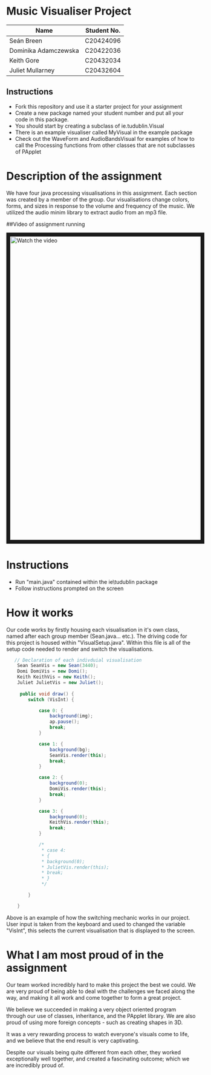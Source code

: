 # Music Visualiser Project
 
| Name | Student No. |
|-----------|-----------|
|Seán Breen | C20424096 |
|Dominika Adamczewska  | C20422036 |
|Keith Gore | C20432034 |
|Juliet Mullarney | C20432604 |

## Instructions
- Fork this repository and use it a starter project for your assignment
- Create a new package named your student number and put all your code in this package.
- You should start by creating a subclass of ie.tudublin.Visual
- There is an example visualiser called MyVisual in the example package
- Check out the WaveForm and AudioBandsVisual for examples of how to call the Processing functions from other classes that are not subclasses of PApplet

# Description of the assignment

We have four java processing visualisations in this assignment. Each section was created by a member of the group. Our visualisations change colors, forms, and sizes in response to the volume and frequency of the music. We utilized the audio minim library to extract audio from an mp3 file.

##Video of assignment running

<a href="https://youtu.be/JYBWuL0Xx7s?list=LL" target="_blank">
 <img src="https://img.youtube.com/vi/JYBWuL0Xx7s/1.jpg" alt="Watch the video" width="800" height="800" border="10" />
</a>



# Instructions
- Run "main.java" contained within the ie\tudublin package
- Follow instructions prompted on the screen

# How it works

Our code works by firstly housing each visualisation in it's own class, named after each group member (Sean.java... etc.). The driving code for this project is housed within "VisualSetup.java". Within this file is all of the setup code needed to render and switch the visualisations.

```Java
   // Declaration of each indivduial visualisation
    Sean SeanVis = new Sean(3440);
    Domi DomiVis = new Domi();
    Keith KeithVis = new Keith();
    Juliet JulietVis = new Juliet();
    
     public void draw() {
        switch (VisInt) {

            case 0: {
                background(img);
                ap.pause();
                break;
            }

            case 1: {
                background(bg);
                SeanVis.render(this);
                break;
            }

            case 2: {
                background(0);
                DomiVis.render(this);
                break;
            }

            case 3: {
                background(0);
                KeithVis.render(this);
                break;
            }

            /*
             * case 4:
             * {
             * background(0);
             * JulietVis.render(this);
             * break;
             * }
             */

        }

    }
```

Above is an example of how the switching mechanic works in our project. User input is taken from the keyboard and used to changed the variable "VisInt", this selects the current visualisation that is displayed to the screen.

# What I am most proud of in the assignment

Our team worked incredibly hard to make this project the best we could. We are very proud of being able to deal with the challenges we faced along the way, and making it all work and come together to form a great project.

We believe we succeeded in making a very object oriented program through our use of classes, inheritance, and the PApplet library. We are also proud of using more foreign concepts - such as creating shapes in 3D.

It was a very rewarding process to watch everyone's visuals come to life, and we believe that the end result is very captivating. 

Despite our visuals being quite different from each other, they worked exceptionally well together, and created a fascinating outcome; which we are incredibly proud of.



